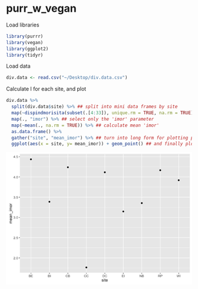 # purr_w_vegan



Load libraries

```r
library(purrr)
library(vegan)
library(ggplot2)
library(tidyr)
```

Load data

```r
div.data <- read.csv("~/Desktop/div.data.csv")
```

Calculate I for each site, and plot

```r
div.data %>%
  split(div.data$site) %>% ## split into mini data frames by site
  map(~dispindmorisita(subset(.[4:33]), unique.rm = TRUE, na.rm = TRUE)) %>% ## apply I function
  map(., "imor") %>% ## select only the 'imor' parameter
  map(~mean(., na.rm = TRUE)) %>% ## calculate mean 'imor'
  as.data.frame() %>%
  gather("site", "mean_imor") %>% ## turn into long form for plotting purposes
  ggplot(aes(x = site, y= mean_imor)) + geom_point() ## and finally plot!
```

![](purrr_w_vegan_files/figure-html/unnamed-chunk-3-1.png)<!-- -->
